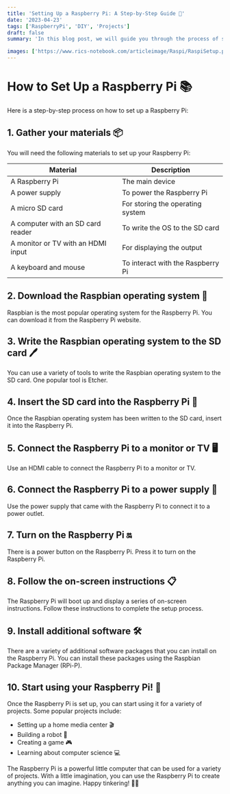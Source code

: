```yaml
---
title: 'Setting Up a Raspberry Pi: A Step-by-Step Guide 🤖'
date: '2023-04-23'
tags: ['RaspberryPi', 'DIY', 'Projects']
draft: false
summary: 'In this blog post, we will guide you through the process of setting up a Raspberry Pi, from gathering the necessary materials to installing the Raspbian operating system and configuring your Raspberry Pi for a variety of projects. 🚀'

images: ['https://www.rics-notebook.com/articleimage/Raspi/RaspiSetup.png']
---
```


# How to Set Up a Raspberry Pi 📚

Here is a step-by-step process on how to set up a Raspberry Pi:

## 1. Gather your materials 📦

You will need the following materials to set up your Raspberry Pi:

| Material                           | Description                       |
| ---------------------------------- | --------------------------------- |
| A Raspberry Pi                     | The main device                   |
| A power supply                     | To power the Raspberry Pi         |
| A micro SD card                    | For storing the operating system  |
| A computer with an SD card reader  | To write the OS to the SD card    |
| A monitor or TV with an HDMI input | For displaying the output         |
| A keyboard and mouse               | To interact with the Raspberry Pi |

## 2. Download the Raspbian operating system 💾

Raspbian is the most popular operating system for the Raspberry Pi. You can
download it from the Raspberry Pi website.

## 3. Write the Raspbian operating system to the SD card 🖊️

You can use a variety of tools to write the Raspbian operating system to the SD
card. One popular tool is Etcher.

## 4. Insert the SD card into the Raspberry Pi 🎴

Once the Raspbian operating system has been written to the SD card, insert it
into the Raspberry Pi.

## 5. Connect the Raspberry Pi to a monitor or TV 🖥️

Use an HDMI cable to connect the Raspberry Pi to a monitor or TV.

## 6. Connect the Raspberry Pi to a power supply 🔌

Use the power supply that came with the Raspberry Pi to connect it to a power
outlet.

## 7. Turn on the Raspberry Pi 🔛

There is a power button on the Raspberry Pi. Press it to turn on the Raspberry
Pi.

## 8. Follow the on-screen instructions 📋

The Raspberry Pi will boot up and display a series of on-screen instructions.
Follow these instructions to complete the setup process.

## 9. Install additional software 🛠️

There are a variety of additional software packages that you can install on the
Raspberry Pi. You can install these packages using the Raspbian Package Manager
(RPi-P).

## 10. Start using your Raspberry Pi! 🎉

Once the Raspberry Pi is set up, you can start using it for a variety of
projects. Some popular projects include:

- Setting up a home media center 🎬
- Building a robot 🤖
- Creating a game 🎮
- Learning about computer science 💻

The Raspberry Pi is a powerful little computer that can be used for a variety of
projects. With a little imagination, you can use the Raspberry Pi to create
anything you can imagine. Happy tinkering! 🚀😄

